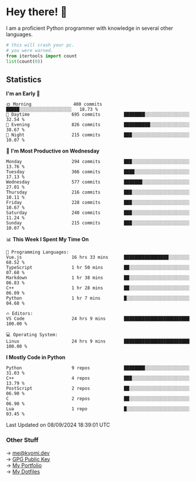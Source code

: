# Hey there! 👋

I am a proficient Python programmer with knowledge in several other languages.

```py
# this will crash your pc.
# you were warned.
from itertools import count
list(count(0))
```

## Statistics
<!--START_SECTION:waka-->
**I'm an Early 🐤** 

```text
🌞 Morning                400 commits         █████░░░░░░░░░░░░░░░░░░░░   18.73 % 
🌆 Daytime                695 commits         ████████░░░░░░░░░░░░░░░░░   32.54 % 
🌃 Evening                826 commits         ██████████░░░░░░░░░░░░░░░   38.67 % 
🌙 Night                  215 commits         ███░░░░░░░░░░░░░░░░░░░░░░   10.07 % 
```
📅 **I'm Most Productive on Wednesday** 

```text
Monday                   294 commits         ███░░░░░░░░░░░░░░░░░░░░░░   13.76 % 
Tuesday                  366 commits         ████░░░░░░░░░░░░░░░░░░░░░   17.13 % 
Wednesday                577 commits         ███████░░░░░░░░░░░░░░░░░░   27.01 % 
Thursday                 216 commits         ███░░░░░░░░░░░░░░░░░░░░░░   10.11 % 
Friday                   228 commits         ███░░░░░░░░░░░░░░░░░░░░░░   10.67 % 
Saturday                 240 commits         ███░░░░░░░░░░░░░░░░░░░░░░   11.24 % 
Sunday                   215 commits         ███░░░░░░░░░░░░░░░░░░░░░░   10.07 % 
```


📊 **This Week I Spent My Time On** 

```text
💬 Programming Languages: 
Vue.js                   16 hrs 33 mins      █████████████████░░░░░░░░   68.52 % 
TypeScript               1 hr 50 mins        ██░░░░░░░░░░░░░░░░░░░░░░░   07.60 % 
Markdown                 1 hr 38 mins        ██░░░░░░░░░░░░░░░░░░░░░░░   06.83 % 
C++                      1 hr 28 mins        ██░░░░░░░░░░░░░░░░░░░░░░░   06.09 % 
Python                   1 hr 7 mins         █░░░░░░░░░░░░░░░░░░░░░░░░   04.68 % 

🔥 Editors: 
VS Code                  24 hrs 9 mins       █████████████████████████   100.00 % 

💻 Operating System: 
Linux                    24 hrs 9 mins       █████████████████████████   100.00 % 
```

**I Mostly Code in Python** 

```text
Python                   9 repos             ████████░░░░░░░░░░░░░░░░░   31.03 % 
C++                      4 repos             ███░░░░░░░░░░░░░░░░░░░░░░   13.79 % 
PostScript               2 repos             ██░░░░░░░░░░░░░░░░░░░░░░░   06.90 % 
C                        2 repos             ██░░░░░░░░░░░░░░░░░░░░░░░   06.90 % 
Lua                      1 repo              █░░░░░░░░░░░░░░░░░░░░░░░░   03.45 % 
```




 Last Updated on 08/09/2024 18:39:01 UTC
<!--END_SECTION:waka-->

### Other Stuff

→ [me@kyomi.dev](mailto:me@kyomi.dev)\
→ [GPG Public Key](https://github.com/bitterteriyaki.gpg)\
→ [My Portfolio](https://kyomi.dev)\
→ [My Dotfiles](https://github.com/bitterteriyaki/dotfiles)
